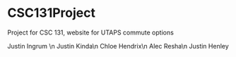 # CSC131Project
Project for CSC 131, website for UTAPS commute options

Justin Ingrum \n
Justin Kinda\n
Chloe Hendrix\n
Alec Resha\n
Justin Henley